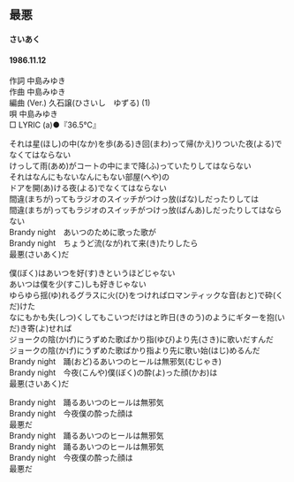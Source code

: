 ## 最悪
#### さいあく
#### 1986.11.12


作詞        中島みゆき    
作曲        中島みゆき    
編曲 (Ver.) 久石譲(ひさいし　ゆずる) (1)    
唄          中島みゆき   
□ LYRIC (a)●『36.5℃』　　
  
それは星(ほし)の中(なか)を歩(ある)き回(まわ)って帰(かえ)りついた夜(よる)でなくてはならない  
けっして雨(あめ)がコートの中にまで降(ふ)っていたりしてはならない  
それはなんにもないなんにもない部屋(へや)の  
ドアを開(あ)ける夜(よる)でなくてはならない  
間違(まちが)ってもラジオのスイッチがつけっ放(ばな)しだったりしては  
間違(まちが)ってもラジオのスイッチがつけっ放(ばんあ)しだったりしてはならない  
Brandy night　あいつのために歌った歌が  
Brandy night　ちょうど流(なが)れて来(き)たりしたら  
最悪(さいあく)だ  
  
僕(ぼく)はあいつを好(す)きというほどじゃない  
あいつは僕を少(すこ)しも好きじゃない  
ゆらゆら揺(ゆ)れるグラスに火(ひ)をつければロマンティックな音(おと)で砕(くだ)けた  
なにもかも失(しつ)くしてもこいつだけはと昨日(きのう)のようにギターを抱(いだ)き寄(よ)せれば  
ジョークの陰(かげ)にうずめた歌ばかり指(ゆび)より先(さき)に歌いだすんだ  
ジョークの陰(かげ)にうずめた歌ばかり指より先に歌い始(はじ)めるんだ  
Brandy night　踊(おど)るあいつのヒールは無邪気(むじゃき)  
Brandy night　今夜(こんや)僕(ぼく)の酔(よ)った顔(かお)は  
最悪(さいあく)だ  
  
Brandy night　踊るあいつのヒールは無邪気  
Brandy night　今夜僕の酔った顔は  
最悪だ  
Brandy night　踊るあいつのヒールは無邪気  
Brandy night　踊るあいつのヒールは無邪気  
Brandy night　今夜僕の酔った顔は  
最悪だ  
